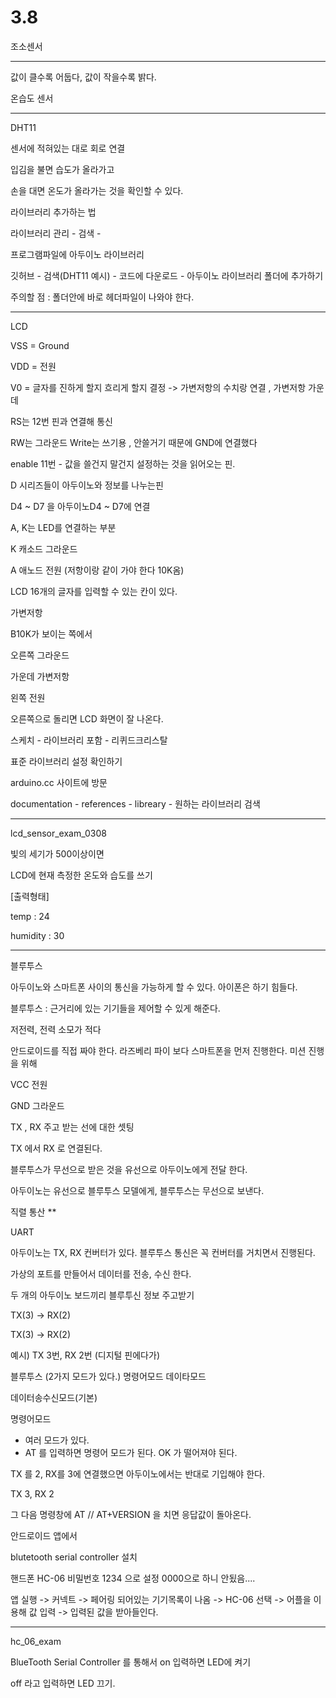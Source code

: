 # 3.8





조소센서

---

값이 클수록 어둡다, 값이 작을수록 밝다.







온습도 센서

---

DHT11

센서에 적혀있는 대로 회로 연결

입김을 불면 습도가 올라가고 

손을 대면 온도가 올라가는 것을 확인할 수 있다.





라이브러리 추가하는 법

라이브러리 관리 -  검색 - 

프로그램파일에 아두이노 라이브러리

깃허브 - 검색(DHT11 예시) - 코드에 다운로드 - 아두이노 라이브러리 폴더에 추가하기

주의할 점 : 폴더안에 바로 헤더파일이 나와야 한다.



---

LCD 



VSS = Ground

VDD = 전원

V0 = 글자를 진하게 할지 흐리게 할지 결정 -> 가변저항의 수치랑 연결 , 가변저항 가운데

RS는 12번 핀과 연결해 통신

RW는 그라운드 Write는 쓰기용 , 안쓸거기 때문에 GND에 연결했다

enable 11번 - 값을 쓸건지 말건지 설정하는 것을 읽어오는 핀.



D 시리즈들이 아두이노와 정보를 나누는핀

D4 ~ D7 을 아두이노D4 ~ D7에 연결



A, K는 LED를 연결하는 부분

K 캐소드 그라운드

A 애노드 전원 (저항이랑 같이 가야 한다 10K옴) 



LCD 16개의 글자를 입력할 수 있는 칸이 있다.



가변저항

B10K가 보이는 쪽에서

오른쪽 그라운드

가운데 가변저항

왼쪽 전원

오른쪽으로 돌리면 LCD 화면이 잘 나온다.



스케치 - 라이브러리 포함 - 리퀴드크리스탈



표준 라이브러리 설정 확인하기

arduino.cc 사이트에 방문 

documentation - references - libreary - 원하는 라이브러리 검색



---



lcd_sensor_exam_0308



빛의 세기가 500이상이면 

LCD에 현재 측정한 온도와 습도를 쓰기



[출력형태]

temp : 24 

humidity : 30



-----



블루투스



아두이노와 스마트폰 사이의 통신을 가능하게 할 수 있다. 아이폰은 하기 힘들다.

블루투스 : 근거리에 있는 기기들을 제어할 수 있게 해준다.



저전력, 전력 소모가 적다



안드로이드를 직접 짜야 한다. 라즈베리 파이 보다 스마트폰을 먼저 진행한다. 미션 진행을 위해 



VCC 전원

GND 그라운드

TX , RX 주고 받는 선에 대한 셋팅



TX 에서 RX 로 연결된다.



블루투스가 무선으로 받은 것을 유선으로 아두이노에게 전달 한다.

아두이노는 유선으로 블루투스 모델에게, 블루투스는 무선으로  보낸다.

직렬 통산 **  

UART



아두이노는 TX, RX 컨버터가 있다. 블루투스 통신은 꼭 컨버터를 거치면서 진행된다.

가상의 포트를 만들어서 데이터를 전송, 수신 한다.

두 개의 아두이노 보드끼리 블루투신 정보 주고받기

TX(3) -> RX(2)

TX(3) -> RX(2)



예시) TX 3번, RX 2번 (디지털 핀에다가)



블루투스 (2가지 모드가 있다.) 명령어모드 데이타모드

데이터송수신모드(기본)



명령어모드

* 여러 모드가 있다. 
* AT 를 입력하면 명령어 모드가 된다. OK 가 떨어져야 된다. 



TX 를 2, RX를 3에 연결했으면 아두이노에서는 반대로 기입해야 한다.

TX 3, RX 2



그 다음 명령창에 AT   //  AT+VERSION 을 치면 응답값이 돌아온다. 





안드로이드 앱에서

blutetooth serial controller 설치 

핸드폰 HC-06 비밀번호 1234 으로 설정 0000으로 하니 안됬음....

앱 실행 -> 커넥트 -> 페어링 되어있는 기기목록이 나옴 -> HC-06 선택 -> 어플을 이용해 값 입력 -> 입력된 값을 받아들인다.



---

hc_06_exam



BlueTooth Serial Controller 를 통해서 on 입력하면 LED에 켜기

off 라고 입력하면 LED 끄기.



